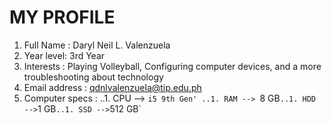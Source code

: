 # MY PROFILE

1. Full Name : Daryl Neil L. Valenzuela
1. Year level: 3rd Year
1. Interests : Playing Volleyball, Configuring computer devices, and a more troubleshooting about technology
1. Email address : qdnlvalenzuela@tip.edu.ph
1. Computer specs : ..1. CPU --> `i5 9th Gen'
                    ..1. RAM --> `8 GB`
                    ..1. HDD --> `1 GB`
                    ..1. SSD --> `512 GB`
